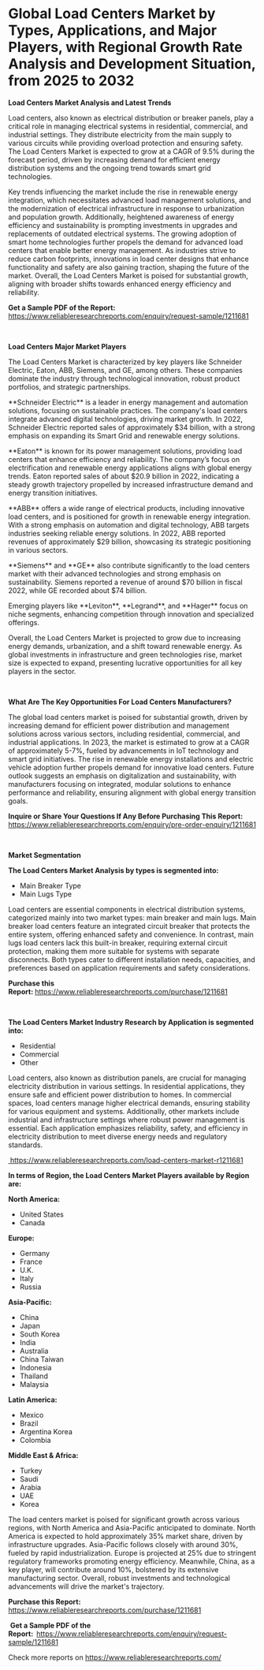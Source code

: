 <p><h1>Global Load Centers Market by Types, Applications, and Major Players, with Regional Growth Rate Analysis and Development Situation, from 2025 to 2032</h1></p><p><strong>Load Centers Market Analysis and Latest Trends</strong></p>
<p><p>Load centers, also known as electrical distribution or breaker panels, play a critical role in managing electrical systems in residential, commercial, and industrial settings. They distribute electricity from the main supply to various circuits while providing overload protection and ensuring safety. The Load Centers Market is expected to grow at a CAGR of 9.5% during the forecast period, driven by increasing demand for efficient energy distribution systems and the ongoing trend towards smart grid technologies.</p><p>Key trends influencing the market include the rise in renewable energy integration, which necessitates advanced load management solutions, and the modernization of electrical infrastructure in response to urbanization and population growth. Additionally, heightened awareness of energy efficiency and sustainability is prompting investments in upgrades and replacements of outdated electrical systems. The growing adoption of smart home technologies further propels the demand for advanced load centers that enable better energy management. As industries strive to reduce carbon footprints, innovations in load center designs that enhance functionality and safety are also gaining traction, shaping the future of the market. Overall, the Load Centers Market is poised for substantial growth, aligning with broader shifts towards enhanced energy efficiency and reliability.</p></p>
<p><strong>Get a Sample PDF of the Report:&nbsp;</strong> <a href="https://www.reliableresearchreports.com/enquiry/request-sample/1211681?utm_campaign=2734&utm_medium=2&utm_source=Github&utm_content=ia&utm_term=24032025&utm_id=load-centers">https://www.reliableresearchreports.com/enquiry/request-sample/1211681</a></p>
<p>&nbsp;</p>
<p><strong>Load Centers Major Market Players</strong></p>
<p><p>The Load Centers Market is characterized by key players like Schneider Electric, Eaton, ABB, Siemens, and GE, among others. These companies dominate the industry through technological innovation, robust product portfolios, and strategic partnerships.</p><p>**Schneider Electric** is a leader in energy management and automation solutions, focusing on sustainable practices. The company's load centers integrate advanced digital technologies, driving market growth. In 2022, Schneider Electric reported sales of approximately $34 billion, with a strong emphasis on expanding its Smart Grid and renewable energy solutions.</p><p>**Eaton** is known for its power management solutions, providing load centers that enhance efficiency and reliability. The company’s focus on electrification and renewable energy applications aligns with global energy trends. Eaton reported sales of about $20.9 billion in 2022, indicating a steady growth trajectory propelled by increased infrastructure demand and energy transition initiatives.</p><p>**ABB** offers a wide range of electrical products, including innovative load centers, and is positioned for growth in renewable energy integration. With a strong emphasis on automation and digital technology, ABB targets industries seeking reliable energy solutions. In 2022, ABB reported revenues of approximately $29 billion, showcasing its strategic positioning in various sectors.</p><p>**Siemens** and **GE** also contribute significantly to the load centers market with their advanced technologies and strong emphasis on sustainability. Siemens reported a revenue of around $70 billion in fiscal 2022, while GE recorded about $74 billion.</p><p>Emerging players like **Leviton**, **Legrand**, and **Hager** focus on niche segments, enhancing competition through innovation and specialized offerings.</p><p>Overall, the Load Centers Market is projected to grow due to increasing energy demands, urbanization, and a shift toward renewable energy. As global investments in infrastructure and green technologies rise, market size is expected to expand, presenting lucrative opportunities for all key players in the sector.</p></p>
<p>&nbsp;</p>
<p><strong>What Are The Key Opportunities For Load Centers Manufacturers?</strong></p>
<p><p>The global load centers market is poised for substantial growth, driven by increasing demand for efficient power distribution and management solutions across various sectors, including residential, commercial, and industrial applications. In 2023, the market is estimated to grow at a CAGR of approximately 5-7%, fueled by advancements in IoT technology and smart grid initiatives. The rise in renewable energy installations and electric vehicle adoption further propels demand for innovative load centers. Future outlook suggests an emphasis on digitalization and sustainability, with manufacturers focusing on integrated, modular solutions to enhance performance and reliability, ensuring alignment with global energy transition goals.</p></p>
<p><strong>Inquire or Share Your Questions If Any Before Purchasing This Report:</strong> <a href="https://www.reliableresearchreports.com/enquiry/pre-order-enquiry/1211681?utm_campaign=2734&utm_medium=2&utm_source=Github&utm_content=ia&utm_term=24032025&utm_id=load-centers">https://www.reliableresearchreports.com/enquiry/pre-order-enquiry/1211681</a></p>
<p>&nbsp;</p>
<p><strong>Market Segmentation</strong></p>
<p><strong>The Load Centers Market Analysis by types is segmented into:</strong></p>
<p><ul><li>Main Breaker Type</li><li>Main Lugs Type</li></ul></p>
<p><p>Load centers are essential components in electrical distribution systems, categorized mainly into two market types: main breaker and main lugs. Main breaker load centers feature an integrated circuit breaker that protects the entire system, offering enhanced safety and convenience. In contrast, main lugs load centers lack this built-in breaker, requiring external circuit protection, making them more suitable for systems with separate disconnects. Both types cater to different installation needs, capacities, and preferences based on application requirements and safety considerations.</p></p>
<p><strong>Purchase this Report:&nbsp;</strong><a href="https://www.reliableresearchreports.com/purchase/1211681?utm_campaign=2734&utm_medium=2&utm_source=Github&utm_content=ia&utm_term=24032025&utm_id=load-centers">https://www.reliableresearchreports.com/purchase/1211681</a></p>
<p>&nbsp;</p>
<p><strong>The Load Centers Market Industry Research by Application is segmented into:</strong></p>
<p><ul><li>Residential</li><li>Commercial</li><li>Other</li></ul></p>
<p><p>Load centers, also known as distribution panels, are crucial for managing electricity distribution in various settings. In residential applications, they ensure safe and efficient power distribution to homes. In commercial spaces, load centers manage higher electrical demands, ensuring stability for various equipment and systems. Additionally, other markets include industrial and infrastructure settings where robust power management is essential. Each application emphasizes reliability, safety, and efficiency in electricity distribution to meet diverse energy needs and regulatory standards.</p></p>
<p><a href="https://www.reliableresearchreports.com/load-centers-market-r1211681?utm_campaign=2734&utm_medium=2&utm_source=Github&utm_content=ia&utm_term=24032025&utm_id=load-centers">&nbsp;https://www.reliableresearchreports.com/load-centers-market-r1211681</a></p>
<p><strong>In terms of Region, the Load Centers Market Players available by Region are:</strong></p>
<p>
    <p> <strong> North America: </strong>
        <ul>
            <li>United States</li>
            <li>Canada</li>
        </ul>
        </p> 
    <p> <strong> Europe: </strong>
        <ul>
            <li>Germany</li>
            <li>France</li>
            <li>U.K.</li>
            <li>Italy</li>
            <li>Russia</li>
        </ul>
        </p> 
    <p> <strong> Asia-Pacific: </strong>
        <ul>
            <li>China</li>
            <li>Japan</li>
            <li>South Korea</li>
            <li>India</li>
            <li>Australia</li>
            <li>China Taiwan</li>
            <li>Indonesia</li>
            <li>Thailand</li>
            <li>Malaysia</li>
        </ul>
        </p> 
    <p> <strong> Latin America: </strong>
        <ul>
            <li>Mexico</li>
            <li>Brazil</li>
            <li>Argentina Korea</li>
            <li>Colombia</li>
        </ul>
        </p> 
    <p> <strong> Middle East & Africa: </strong>
        <ul>
            <li>Turkey</li>
            <li>Saudi</li>
            <li>Arabia</li>
            <li>UAE</li>
            <li>Korea</li>
        </ul>
    </p>
    </p>
<p><p>The load centers market is poised for significant growth across various regions, with North America and Asia-Pacific anticipated to dominate. North America is expected to hold approximately 35% market share, driven by infrastructure upgrades. Asia-Pacific follows closely with around 30%, fueled by rapid industrialization. Europe is projected at 25% due to stringent regulatory frameworks promoting energy efficiency. Meanwhile, China, as a key player, will contribute around 10%, bolstered by its extensive manufacturing sector. Overall, robust investments and technological advancements will drive the market's trajectory.</p></p>
<p><strong>Purchase this Report: </strong><a href="https://www.reliableresearchreports.com/purchase/1211681?utm_campaign=2734&utm_medium=2&utm_source=Github&utm_content=ia&utm_term=24032025&utm_id=load-centers">https://www.reliableresearchreports.com/purchase/1211681</a></p>
<p>&nbsp;<strong>Get a Sample PDF of the Report:&nbsp;&nbsp;</strong><a href="https://www.reliableresearchreports.com/enquiry/request-sample/1211681?utm_campaign=2734&utm_medium=2&utm_source=Github&utm_content=ia&utm_term=24032025&utm_id=load-centers">https://www.reliableresearchreports.com/enquiry/request-sample/1211681</a></p>
<p><strong></strong></p>
<p>Check more reports on <a href="https://www.reliableresearchreports.com/?utm_campaign=2734&utm_medium=2&utm_source=Github&utm_content=ia&utm_term=24032025&utm_id=load-centers">https://www.reliableresearchreports.com/</a></p>